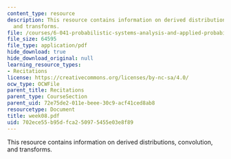 ```yaml
---
content_type: resource
description: This resource contains information on derived distributions, convolution,
  and transforms.
file: /courses/6-041-probabilistic-systems-analysis-and-applied-probability-spring-2006/702ece55b95dfca250975455e03e8f89_week08.pdf
file_size: 64595
file_type: application/pdf
hide_download: true
hide_download_original: null
learning_resource_types:
- Recitations
license: https://creativecommons.org/licenses/by-nc-sa/4.0/
ocw_type: OCWFile
parent_title: Recitations
parent_type: CourseSection
parent_uid: 72e75de2-011e-beee-30c9-acf41ced8ab8
resourcetype: Document
title: week08.pdf
uid: 702ece55-b95d-fca2-5097-5455e03e8f89
---
```

This resource contains information on derived distributions, convolution, and transforms.